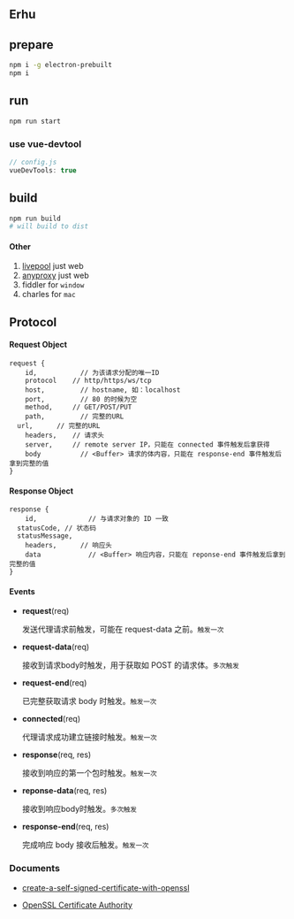 ## Erhu

## prepare

```bash
npm i -g electron-prebuilt 
npm i 
```

## run

```bash
npm run start
```

### use vue-devtool

```js
// config.js
vueDevTools: true
```


## build

```bash
npm run build
# will build to dist
```









#### Other
1. [livepool](https://www.npmjs.com/package/livepool) just web
2. [anyproxy](https://github.com/alibaba/anyproxy) just web
3. fiddler for `window`
4. charles for `mac`



## Protocol

#### Request Object

```
request {
	id,			  // 为该请求分配的唯一ID
	protocol	// http/https/ws/tcp
	host,		  // hostname, 如：localhost
	port,		  // 80 的时候为空
	method,		// GET/POST/PUT
	path,		  // 完整的URL
  url,      // 完整的URL
	headers,	// 请求头
	server,		// remote server IP，只能在 connected 事件触发后拿获得
	body		  // <Buffer> 请求的体内容，只能在 response-end 事件触发后拿到完整的值
}
```

#### Response Object

```
response {
	id,			    // 与请求对象的 ID 一致
  statusCode, // 状态码
  statusMessage,
	headers,	  // 响应头
	data		    // <Buffer> 响应内容，只能在 reponse-end 事件触发后拿到完整的值
}
```


#### Events


* **request**(req)

  发送代理请求前触发，可能在 request-data 之前。`触发一次`

* **request-data**(req)

	接收到请求body时触发，用于获取如 POST 的请求体。`多次触发`

* **request-end**(req)

	已完整获取请求 body 时触发。`触发一次`

* **connected**(req)

	代理请求成功建立链接时触发。`触发一次`

* **response**(req, res)

	接收到响应的第一个包时触发。`触发一次`

* **reponse-data**(req, res)

	接收到响应body时触发。`多次触发`

* **response-end**(req, res)

	完成响应 body 接收后触发。`触发一次`


### Documents

* [create-a-self-signed-certificate-with-openssl](http://stackoverflow.com/questions/10175812/how-to-create-a-self-signed-certificate-with-openssl)

* [OpenSSL Certificate Authority](https://jamielinux.com/docs/openssl-certificate-authority/create-the-root-pair.html#verify-the-root-certificate)
